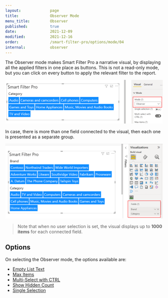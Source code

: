```yaml
---
layout:             page
title:              Observer Mode
menu_title:         Observer
published:          true
date:               2021-12-09
modified:           2021-12-16
order:              /smart-filter-pro/options/mode/04
internal:           observer
---
```

The Observer mode makes Smart Filter Pro a narrative visual, by displaying all the applied filters in one place as buttons. This is not a read-only mode, but you can click on every button to apply the relevant filter to the report.

<img src="images/observer-mode-1.png" width="700">

In case, there is more than one field connected to the visual, then each one is presented as a separate group.

<img src="images/observer-mode-multi.png" width="650">


> Note that when no user selection is set, the visual displays up to **1000 items** for each connected field.

## Options

On selecting the Observer mode, the options available are:
- [Empty List Text](limiting-items.md#empty-list-text)
- [Max Items](limiting-items.md#max-items)
- [Multi-Select with CTRL](multi-selection.md)
- [Show Hidden Count](limiting-items.md#show-hidden-count)
- [Single Selection](single-selection.md)